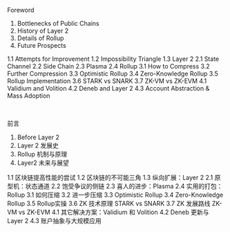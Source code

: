 
Foreword

1. Bottlenecks of Public Chains
2. History of Layer 2
3. Details of Rollup
4. Future Prospects

1.1 Attempts for Improvement
1.2 Impossibility Triangle
1.3 Layer 2
2.1 State Channel
2.2 Side Chain
2.3 Plasma
2.4 Rollup
3.1 How to Compress
3.2 Further Compression
3.3 Optimistic Rollup
3.4 Zero-Knowledge Rollup
3.5 Rollup Implementation
3.6 STARK vs SNARK
3.7 ZK-VM vs ZK-EVM
4.1 Validium and Volition
4.2 Deneb and Layer 2
4.3 Account Abstraction & Mass Adoption

&nbsp; 

前言

1. Before Layer 2
2. Layer 2 发展史
3. Rollup 机制与原理
4. Layer2 未来与展望

1.1 区块链提高性能的尝试
1.2 区块链的不可能三角
1.3 纵向扩展：Layer 2
2.1 原型机：状态通道
2.2 饱受争议的侧链
2.3 喜人的进步：Plasma
2.4 实用的打包：Rollup
3.1 如何压缩
3.2 进一步压缩
3.3 Optimistic Rollup
3.4 Zero-Knowledge Rollup
3.5 Rollup实操
3.6 ZK 技术原理 STARK vs SNARK
3.7 ZK 发展路线 ZK-VM vs ZK-EVM
4.1 其它解决方案：Validium 和 Volition
4.2 Deneb 更新与 Layer 2
4.3 账户抽象与大规模应用



